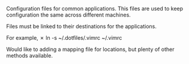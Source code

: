 Configuration files for common applications. This files are used to keep configuration the same across different machines.

Files must be linked to their destinations for the applications.

For example,
✗ ln -s ~/.dotfiles/.vimrc ~/.vimrc 

Would like to adding a mapping file for locations, but plenty of other methods available.
